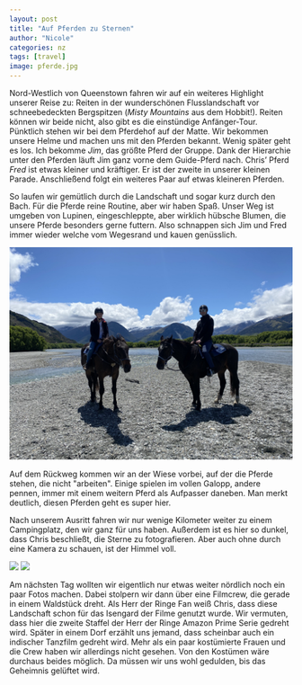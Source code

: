 ```yaml
---
layout: post
title: "Auf Pferden zu Sternen"
author: "Nicole"
categories: nz
tags: [travel]
image: pferde.jpg
---
```

Nord-Westlich von Queenstown fahren wir auf ein weiteres Highlight unserer Reise zu: Reiten in der wunderschönen Flusslandschaft vor schneebedeckten Bergspitzen (*Misty Mountains* aus dem Hobbit!). Reiten können wir beide nicht, also gibt es die einstündige Anfänger-Tour. Pünktlich stehen wir bei dem Pferdehof auf der Matte. Wir bekommen unsere Helme und machen uns mit den Pferden bekannt. Wenig später geht es los. Ich bekomme *Jim*, das größte Pferd der Gruppe. Dank der Hierarchie unter den Pferden läuft Jim ganz vorne dem Guide-Pferd nach. Chris’ Pferd *Fred* ist etwas kleiner und kräftiger. Er ist der zweite in unserer kleinen Parade. Anschließend folgt ein weiteres Paar auf etwas kleineren Pferden.

So laufen wir gemütlich durch die Landschaft und sogar kurz durch den Bach. Für die Pferde reine Routine, aber wir haben Spaß. Unser Weg ist umgeben von Lupinen, eingeschleppte, aber wirklich hübsche Blumen, die unsere Pferde besonders gerne futtern. Also schnappen sich Jim und Fred immer wieder welche vom Wegesrand und kauen genüsslich. 

![](/assets/img/nz/pferde-vor-berge.jpg)

Auf dem Rückweg kommen wir an der Wiese vorbei, auf der die Pferde stehen, die nicht "arbeiten". Einige spielen im vollen Galopp, andere pennen, immer mit einem weitern Pferd als Aufpasser daneben. Man merkt deutlich, diesen Pferden geht es super hier.

Nach unserem Ausritt fahren wir nur wenige Kilometer weiter zu einem Campingplatz, den wir ganz für uns haben. Außerdem ist es hier so dunkel, dass Chris beschließt, die Sterne zu fotografieren. Aber auch ohne durch eine Kamera zu schauen, ist der Himmel voll.

![](/assets/img/nz/pferde-diamond.jpg)
![](/assets/img/nz/pferde-misty-mountains.jpg)

Am nächsten Tag wollten wir eigentlich nur etwas weiter nördlich noch ein paar Fotos machen. Dabei stolpern wir dann über eine Filmcrew, die gerade in einem Waldstück dreht. Als Herr der Ringe Fan weiß Chris, dass diese Landschaft schon für das Isengard der Filme genutzt wurde. Wir vermuten, dass hier die zweite Staffel der Herr der Ringe Amazon Prime Serie gedreht wird. Später in einem Dorf erzählt uns jemand, dass scheinbar auch ein indischer Tanzfilm gedreht wird. Mehr als ein paar kostümierte Frauen und die Crew haben wir allerdings nicht gesehen. Von den Kostümen wäre durchaus beides möglich. Da müssen wir uns wohl gedulden, bis das Geheimnis gelüftet wird.
